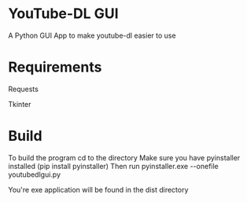 # YouTube-DL GUI
A Python GUI App to make youtube-dl easier to use

# Requirements
Requests

Tkinter

# Build
To build the program cd to the directory
Make sure you have pyinstaller installed (pip install pyinstaller)
Then run pyinstaller.exe --onefile youtubedlgui.py

You're exe application will be found in the dist directory